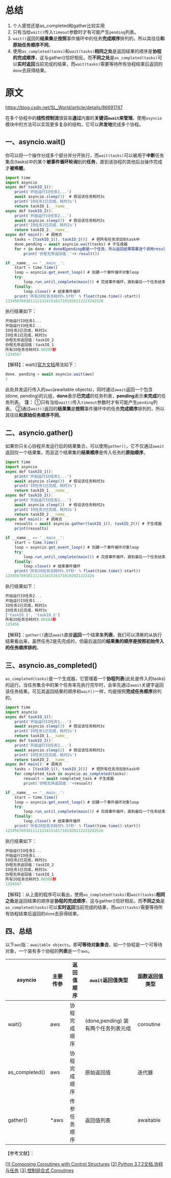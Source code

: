 # 总结

1. 个人感觉还是as_completed和gather比较实用
2. 只有当给`wait()`传入`timeout`参数时才有可能产生`pending`列表。
3. `wait()`返回的**结果集**是**按照**事件循环中的任务**完成顺序**排列的，所以其往往**和原始任务顺序不同**。
4. 使用`as_completed(tasks)`和`wait(tasks)`**相同之处**是返回结果的顺序是**协程的完成顺序**，这与gather()恰好相反。而**不同之处**是`as_completed(tasks)`可以**实时返回**当前完成的结果，而`wait(tasks)`需要等待所有协程结束后返回的`done`去获得结果。



# 原文

https://blog.csdn.net/SL_World/article/details/86691747

在多个协程中的**线性控制流**很容易**通过**内置的**关键词`await`来管理**。使用`asyncio`模块中的方法可以实现更多复杂的结构，它可以**并发地**完成多个协程。

## 一、asyncio.wait()

你可以将一个操作分成多个部分并分开执行，而`wait(tasks)`可以被用于**中断**任务集合(tasks)中的某个**被事件循环轮询**到的**任务**，直到该协程的其他后台操作完成才**被唤醒**。

```js
import time
import asyncio
async def taskIO_1():
    print('开始运行IO任务1...')
    await asyncio.sleep(3)  # 假设该任务耗时3s
    print('IO任务1已完成，耗时3s')
    return taskIO_1.__name__
async def taskIO_2():
    print('开始运行IO任务2...')
    await asyncio.sleep(2)  # 假设该任务耗时2s
    print('IO任务2已完成，耗时2s')
    return taskIO_2.__name__
async def main(): # 调用方
    tasks = [taskIO_1(), taskIO_2()]  # 把所有任务添加到task中
    done,pending = await asyncio.wait(tasks) # 子生成器
    for r in done: # done和pending都是一个任务，所以返回结果需要逐个调用result()
        print('协程无序返回值：'+r.result())

if __name__ == '__main__':
    start = time.time()
    loop = asyncio.get_event_loop() # 创建一个事件循环对象loop
    try:
        loop.run_until_complete(main()) # 完成事件循环，直到最后一个任务结束
    finally:
        loop.close() # 结束事件循环
    print('所有IO任务总耗时%.5f秒' % float(time.time()-start))
1234567891011121314151617181920212223242526
```

执行结果如下：

```js
开始运行IO任务1...
开始运行IO任务2...
IO任务2已完成，耗时2s
IO任务1已完成，耗时3s
协程无序返回值：taskIO_2
协程无序返回值：taskIO_1
所有IO任务总耗时3.00209秒
1234567
```

【解释】：wait()[官方文档](https://docs.python.org/zh-cn/3/library/asyncio-task.html)用法如下：

```js
done, pending = await asyncio.wait(aws)
1
```

此处并发运行传入的`aws`(awaitable objects)，同时通过`await`返回一个包含(done, pending)的元组，**done**表示**已完成**的任务列表，**pending**表示**未完成**的任务列表。
**注：**
①只有当给`wait()`传入`timeout`参数时才有可能产生`pending`列表。
②通过`wait()`返回的**结果集**是**按照**事件循环中的任务**完成顺序**排列的，所以其往往**和原始任务顺序不同**。

## 二、asyncio.gather()

如果你只关心协程并发运行后的结果集合，可以使用`gather()`，它不仅通过`await`返回仅一个结果集，而且这个结果集的**结果顺序**是传入任务的**原始顺序**。

```js
import time
import asyncio
async def taskIO_1():
    print('开始运行IO任务1...')
    await asyncio.sleep(3)  # 假设该任务耗时3s
    print('IO任务1已完成，耗时3s')
    return taskIO_1.__name__
async def taskIO_2():
    print('开始运行IO任务2...')
    await asyncio.sleep(2)  # 假设该任务耗时2s
    print('IO任务2已完成，耗时2s')
    return taskIO_2.__name__
async def main(): # 调用方
    resualts = await asyncio.gather(taskIO_1(), taskIO_2()) # 子生成器
    print(resualts)

if __name__ == '__main__':
    start = time.time()
    loop = asyncio.get_event_loop() # 创建一个事件循环对象loop
    try:
        loop.run_until_complete(main()) # 完成事件循环，直到最后一个任务结束
    finally:
        loop.close() # 结束事件循环
    print('所有IO任务总耗时%.5f秒' % float(time.time()-start))
123456789101112131415161718192021222324
```

执行结果如下：

```js
开始运行IO任务2...
开始运行IO任务1...
IO任务2已完成，耗时2s
IO任务1已完成，耗时3s
['taskIO_1', 'taskIO_2']
所有IO任务总耗时3.00184秒
123456
```

【解释】：`gather()`通过`await`直接**返回**一个结果集**列表**，我们可以清晰的从执行结果看出来，虽然任务2是先完成的，但最后返回的**结果集的顺序是按照初始传入的任务顺序排的**。

## 三、asyncio.as_completed()

`as_completed(tasks)`是一个生成器，它管理着一个**协程列表**(此处是传入的tasks)的运行。当任务集合中的某个任务率先执行完毕时，会率先通过`await`关键字返回该任务结果。可见其返回结果的顺序和`wait()`一样，均是按照**完成任务顺序**排列的。

```js
import time
import asyncio
async def taskIO_1():
    print('开始运行IO任务1...')
    await asyncio.sleep(3)  # 假设该任务耗时3s
    print('IO任务1已完成，耗时3s')
    return taskIO_1.__name__
async def taskIO_2():
    print('开始运行IO任务2...')
    await asyncio.sleep(2)  # 假设该任务耗时2s
    print('IO任务2已完成，耗时2s')
    return taskIO_2.__name__
async def main(): # 调用方
    tasks = [taskIO_1(), taskIO_2()]  # 把所有任务添加到task中
    for completed_task in asyncio.as_completed(tasks):
        resualt = await completed_task # 子生成器
        print('协程无序返回值：'+resualt)

if __name__ == '__main__':
    start = time.time()
    loop = asyncio.get_event_loop() # 创建一个事件循环对象loop
    try:
        loop.run_until_complete(main()) # 完成事件循环，直到最后一个任务结束
    finally:
        loop.close() # 结束事件循环
    print('所有IO任务总耗时%.5f秒' % float(time.time()-start))
1234567891011121314151617181920212223242526
```

执行结果如下：

```js
开始运行IO任务2...
开始运行IO任务1...
IO任务2已完成，耗时2s
协程无序返回值：taskIO_2
IO任务1已完成，耗时3s
协程无序返回值：taskIO_1
所有IO任务总耗时3.00300秒
1234567
```

【解释】：从上面的程序可以看出，使用`as_completed(tasks)`和`wait(tasks)`**相同之处**是返回结果的顺序是**协程的完成顺序**，这与gather()恰好相反。而**不同之处**是`as_completed(tasks)`可以**实时返回**当前完成的结果，而`wait(tasks)`需要等待所有协程结束后返回的`done`去获得结果。

## 四、总结

以下`aws`指：`awaitable objects`。即**可等待对象集合**，如一个协程是一个可等待对象，一个装有多个协程的**列表**是一个`aws`。

| asyncio        | 主要传参 | 返回值顺序   | `await`返回值类型                   | 函数返回值类型 |
| -------------- | -------- | ------------ | ----------------------------------- | -------------- |
| wait()         | aws      | 协程完成顺序 | (done,pending) 装有两个任务列表元组 | coroutine      |
| as_completed() | aws      | 协程完成顺序 | 原始返回值                          | 迭代器         |
| gather()       | *aws     | 传参任务顺序 | 返回值列表                          | awaitable      |

【参考文献】：

[[1\] Composing Coroutines with Control Structures](https://pymotw.com/3/asyncio/control.html)
[[2\] Python 3.7.2文档.协程与任务](https://docs.python.org/zh-cn/3/library/asyncio-task.html)
[[3\] 控制组合式 Coroutines](https://mozillazg.com/2017/08/python-asyncio-note-control-coroutines)